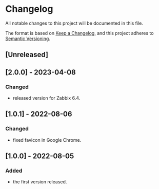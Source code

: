 # Changelog
All notable changes to this project will be documented in this file.

The format is based on [Keep a Changelog](https://keepachangelog.com/en/1.0.0/),
and this project adheres to [Semantic Versioning](https://semver.org/spec/v2.0.0.html).

## [Unreleased]

## [2.0.0] - 2023-04-08
### Changed
- released version for Zabbix 6.4.

## [1.0.1] - 2022-08-06
### Changed
- fixed favicon in Google Chrome.

## [1.0.0] - 2022-08-05
### Added
- the first version released.
